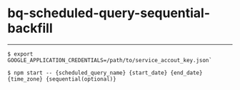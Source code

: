 # bq-scheduled-query-sequential-backfill

---

```
$ export GOOGLE_APPLICATION_CREDENTIALS=/path/to/service_accout_key.json`
```

```
$ npm start -- {scheduled_query_name} {start_date} {end_date} {time_zone} {sequential(optional)}
```
